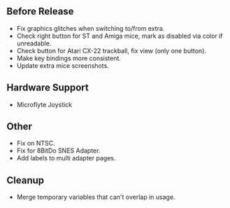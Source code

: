## Before Release

- Fix graphics glitches when switching to/from extra.
- Check right button for ST and Amiga mice, mark as disabled via color if unreadable.
- Check button for Atari CX-22 trackball, fix view (only one button).
- Make key bindings more consistent.
- Update extra mice screenshots.

## Hardware Support

- Microflyte Joystick


## Other

- Fix on NTSC.
- Fix for 8BitDo SNES Adapter.
- Add labels to multi adapter pages.


## Cleanup

- Merge temporary variables that can't overlap in usage.
